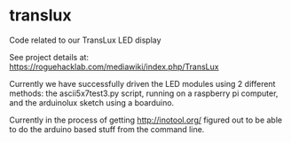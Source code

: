 translux
========

Code related to our TransLux LED display

See project details at: https://roguehacklab.com/mediawiki/index.php/TransLux

Currently we have successfully driven the LED modules using 2 different methods: the 
ascii5x7test3.py script, running on a raspberry pi computer, and the arduinolux sketch
using a boarduino.

Currently in the process of getting http://inotool.org/ figured out to be able to 
do the arduino based stuff from the command line.
